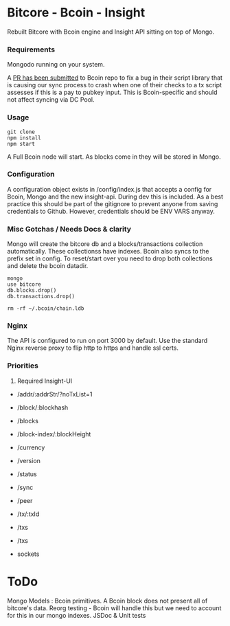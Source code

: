 # Bitcore - Bcoin - Insight
Rebuilt Bitcore with Bcoin engine and Insight API sitting on top of Mongo.

### Requirements
Mongodo running on your system.

A [PR has been submitted](https://github.com/bcoin-org/bcoin/pull/264) to Bcoin repo to fix a bug in their script library that is causing our sync process to crash when one of their checks to a tx script assesses if this is a pay to pubkey input. This is Bcoin-specific and should not affect syncing via DC Pool.

### Usage
```
git clone
npm install
npm start
```

A Full Bcoin node will start. As blocks come in they will be stored in Mongo.

### Configuration

A configuration object exists in /config/index.js that accepts a config for Bcoin, Mongo and the new insight-api. During dev this is included. As a best practice this should be part of the gitignore to prevent anyone from saving credentials to Github. However, credentials should be ENV VARS anyway.

### Misc Gotchas / Needs Docs & clarity

Mongo will create the bitcore db and a blocks/transactions collection automatically. These collectionss have indexes. Bcoin also syncs to the prefix set in config. To reset/start over you need to drop both collections and delete the bcoin datadir.

```
mongo
use bitcore
db.blocks.drop()
db.transactions.drop()

rm -rf ~/.bcoin/chain.ldb
```

### Nginx

The API is configured to run on port 3000 by default. Use the standard Nginx reverse proxy to flip http to https and handle ssl certs.

### Priorities
1. Required Insight-UI

* /addr/:addrStr/?noTxList=1
* /block/:blockhash
* /blocks
* /block-index/:blockHeight
* /currency
* /version
* /status
* /sync
* /peer
* /tx/:txId
* /txs
* /txs

* sockets

# ToDo
Mongo Models : Bcoin primitives. A Bcoin block does not present all of bitcore's data.
Reorg testing - Bcoin will handle this but we need to account for this in our mongo indexes.
JSDoc & Unit tests
